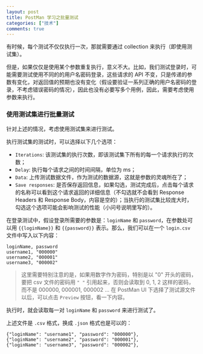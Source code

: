 ```yaml
---
layout: post
title: PostMan 学习之批量测试
categories: ["技术"]
comments: true
---
```


有时候，每个测试不仅仅执行一次，那就需要通过 collection 来执行（即使用测试集）。

<!--more-->

但是，如果仅仅是使用某个参数重复执行，意义不大。比如，我们测试登录时，可能需要测试使用不同的的用户名密码登录，这些请求的 API 不变，只是传递的参数有变化，对返回值的预期也没有变化（假设要验证一系列正确的用户名密码的登录，不考虑错误密码的情况），因此也没有必要写多个用例，因此，需要考虑使用参数来执行。

### 使用测试集进行批量测试

针对上述的情况，考虑使用测试集来进行测试。

执行测试集的测试时，可以选择以下几个选项：

- <code>Iterations</code>: 该测试集的执行次数，即该测试集下所有的每一个请求执行的次数；
- <code>Delay</code>: 执行每个请求之间的时间间隔，单位为 ms；
- <code>Data</code>: 上传测试数据文件，作为测试的数据源，这就是参数的灵魂所在了；
- <code>Save responses</code>: 是否保存返回信息，如果勾选，测试完成后，点击每个请求的名称可以看到这个请求返回的详细信息（不勾选就不会看到 Response Headers 和 Response Body，内容是空的）；当执行的测试集比较庞大时，勾选这个选项可能会影响测试的性能（小问号说明里写的）。

在登录测试中，假设登录所需要的参数是：<code>loginName</code> 和 <code>password</code>，在参数处可以用 <code>{{loginName}}</code> 和 <code>{{password}}</code> 表示。那么，我们可以在一个 <code>login.csv</code> 文件中写入以下内容：
```
loginName, password
username1, "000000"
username2, "000001"
username3, "000002"
```

> 这里需要特别注意的是，如果用数字作为密码，特别是以 "0" 开头的密码，要把 csv 文件的密码用 <code>" "</code> 引用起来，否则会读取到 0, 1, 2 这样的密码，而不是 000000, 000001, 000002 ...
> 在 PostMan UI 下选择了测试源文件以后，可以点击 <code>Preview</code> 按钮，看一下内容。

执行时，就会读取每一对 <code>loginName</code> 和 <code>password</code> 来进行测试了。

上述文件是 <code>.csv</code> 格式，换成 <code>.json</code> 格式也是可以的：
```
{"loginName": "username1", "password": "000000"},
{"loginName": "username2", "password": "000001"},
{"loginName": "username3", "password": "000002"},
```
